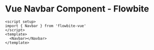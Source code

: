 <script setup>
import NavbarExample from './examples/NavbarExample.vue'
</script>
# Vue Navbar Component - Flowbite

```vue
<script setup>
import { Navbar } from 'flowbite-vue'
</script>
<template>
  <Navbar></Navbar>
</template>
```

<NavbarExample />
